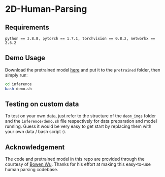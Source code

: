 # 2D-Human-Parsing

## Requirements

```
python == 3.8.8, pytorch == 1.7.1, torchvision == 0.8.2, networkx == 2.6.2
```

## Demo Usage
Download the pretrained model [here](https://figshare.com/s/04de7175dd937cf638e3) and put it to the `pretrained` folder, then simply run:
```sh
cd inference
bash demo.sh
```

## Testing on custom data

To test on your own data, just refer to the structure of the `deom_imgs` folder and the `inference/demo.sh` file respectively for data preparation and model running. Guess it would be very easy to get start by replacing them with your own data / bash script :).

## Acknowledgement
The code and pretrained model in this repo are provided through the courtesy of [Bowen Wu](https://github.com/Bowenwu1). Thanks for his effort at making this easy-to-use human parsing codebase.